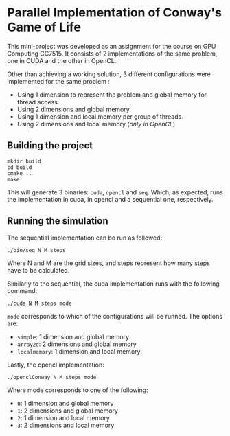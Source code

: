 # Parallel Implementation of Conway's Game of Life
This mini-project was developed as an assignment for the course on GPU Computing CC7515. It consists of 2 implementations of the same problem, one in CUDA and the other in OpenCL.

Other than achieving a working solution, 3 different configurations were implemented for the same problem :
- Using 1 dimension to represent the problem and global memory for thread access.
- Using 2 dimensions and global memory.
- Using 1 dimension and local memory per group of threads.
- Using 2 dimensions and local memory (_only in OpenCL_)

## Building the project
```
mkdir build
cd build
cmake ..
make
```

This will generate 3 binaries: `cuda`, `opencl` and `seq`. Which, as expected, runs the implementation in cuda, in opencl and a sequential one, respectively. 

## Running the simulation
The sequential implementation can be run as followed:
```
./bin/seq N M steps
```
Where N and M are the grid sizes, and steps represent how many steps have to be calculated.

Similarly to the sequential, the cuda implementation runs with the following command:
```
./cuda N M steps mode
```
`mode` corresponds to which of the configurations will be runned. The options are:
- `simple`: 1 dimension and global memory
- `array2d`: 2 dimensions and global memory
- `localmemory`: 1 dimension and local memory

Lastly, the opencl implementation:
```
./openclConway N M steps mode
```
Where mode corresponds to one of the following:
- `0`: 1 dimension and global memory
- `1`: 2 dimensions and global memory
- `2`: 1 dimension and local memory
- `3`: 2 dimensions and local memory